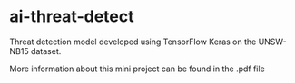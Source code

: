 # ai-threat-detect
Threat detection model developed using TensorFlow Keras on the UNSW-NB15 dataset.

More information about this mini project can be found in the .pdf file
